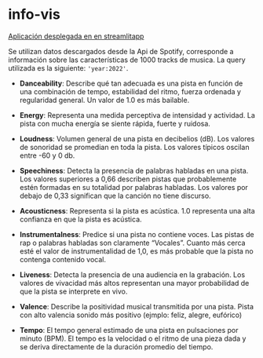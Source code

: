 # info-vis

[Aplicación desplegada en en streamlitapp](https://ordenador-info-vis-streamlit-app-albmpx.streamlitapp.com/)


Se utilizan datos descargados desde la Api de Spotify, corresponde a información sobre las características de 1000 tracks de musica. La query utilizada es la siguiente: `'year:2022'`.

* **Danceability**: Describe qué tan adecuada es una pista en función de una combinación de tempo, estabilidad del ritmo, fuerza ordenada y regularidad general. Un valor de 1.0 es más bailable.

* **Energy**: Representa una medida perceptiva de intensidad y actividad. La pista con mucha energía se siente rápida, fuerte y ruidosa.

* **Loudness**: Volumen general de una pista en decibelios (dB). Los valores de sonoridad se promedian en toda la pista. Los valores típicos oscilan entre -60 y 0 db.

* **Speechiness**: Detecta la presencia de palabras habladas en una pista. Los valores superiores a 0,66 describen pistas que probablemente estén formadas en su totalidad por palabras habladas. Los valores por debajo de 0,33 significan que la canción no tiene discurso.

* **Acousticness**: Representa si la pista es acústica. 1.0 representa una alta confianza en que la pista es acústica.

* **Instrumentalness**: Predice si una pista no contiene voces. Las pistas de rap o palabras habladas son claramente “Vocales”. Cuanto más cerca esté el valor de instrumentalidad de 1,0, es más probable que la pista no contenga contenido vocal.

* **Liveness**: Detecta la presencia de una audiencia en la grabación. Los valores de vivacidad más altos representan una mayor probabilidad de que la pista se interprete en vivo.

* **Valence**: Describe la positividad musical transmitida por una pista. Pista con alto valencia sonido más positivo (ejmplo: feliz, alegre, eufórico)

* **Tempo**: El tempo general estimado de una pista en pulsaciones por minuto (BPM). El tempo es la velocidad o el ritmo de una pieza dada y se deriva directamente de la duración promedio del tiempo.
